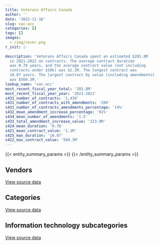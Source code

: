 ```yaml
---
title: Veterans Affairs Canada
author: ''
date: '2022-11-16'
slug: vac-acc
categories: []
tags: []
images:
  - /img/cover.png
r_init: |-
  
description: 'Veterans Affairs Canada spent an estimated $201.8M
  in 2021-2022 on contracts. The average contract duration
  was 0.78 years, and the average contract value (not including
  contracts under $10k) was $1.1M. The longest contract was
  10.87 years. The largest contract by value (including amendments)
  was $560.3M.'
lookup_name: 'vac-acc'
most_recent_fiscal_year_total: '201.8M'
most_recent_fiscal_year_year: '2021-2022'
s431_number_of_contracts: '1,439'
s431_number_of_contracts_with_amendments: '200'
s431_number_of_contracts_amendments_percentage: '14%'
s432_mean_amendment_increase_percentage: '81%'
s434_mean_number_of_amendments: '1.5'
s433_total_amendment_increase_value: '323.9M'
s424_mean_duration: '0.78'
s421_mean_contract_value: '1.1M'
s425_max_duration: '10.87'
s422_max_contract_value: '560.3M'
---
```


<script src="/rmarkdown-libs/htmlwidgets/htmlwidgets.js"></script>
<link href="/rmarkdown-libs/datatables-css/datatables-crosstalk.css" rel="stylesheet" />
<script src="/rmarkdown-libs/datatables-binding/datatables.js"></script>
<script src="/rmarkdown-libs/jquery/jquery-3.6.0.min.js"></script>
<link href="/rmarkdown-libs/dt-core-bootstrap/css/dataTables.bootstrap.min.css" rel="stylesheet" />
<link href="/rmarkdown-libs/dt-core-bootstrap/css/dataTables.bootstrap.extra.css" rel="stylesheet" />
<script src="/rmarkdown-libs/dt-core-bootstrap/js/jquery.dataTables.min.js"></script>
<script src="/rmarkdown-libs/dt-core-bootstrap/js/dataTables.bootstrap.min.js"></script>
<link href="/rmarkdown-libs/crosstalk/css/crosstalk.min.css" rel="stylesheet" />
<script src="/rmarkdown-libs/crosstalk/js/crosstalk.min.js"></script>
<script src="/rmarkdown-libs/htmlwidgets/htmlwidgets.js"></script>
<link href="/rmarkdown-libs/datatables-css/datatables-crosstalk.css" rel="stylesheet" />
<script src="/rmarkdown-libs/datatables-binding/datatables.js"></script>
<script src="/rmarkdown-libs/jquery/jquery-3.6.0.min.js"></script>
<link href="/rmarkdown-libs/dt-core-bootstrap/css/dataTables.bootstrap.min.css" rel="stylesheet" />
<link href="/rmarkdown-libs/dt-core-bootstrap/css/dataTables.bootstrap.extra.css" rel="stylesheet" />
<script src="/rmarkdown-libs/dt-core-bootstrap/js/jquery.dataTables.min.js"></script>
<script src="/rmarkdown-libs/dt-core-bootstrap/js/dataTables.bootstrap.min.js"></script>
<link href="/rmarkdown-libs/crosstalk/css/crosstalk.min.css" rel="stylesheet" />
<script src="/rmarkdown-libs/crosstalk/js/crosstalk.min.js"></script>
<script src="/rmarkdown-libs/htmlwidgets/htmlwidgets.js"></script>
<link href="/rmarkdown-libs/datatables-css/datatables-crosstalk.css" rel="stylesheet" />
<script src="/rmarkdown-libs/datatables-binding/datatables.js"></script>
<script src="/rmarkdown-libs/jquery/jquery-3.6.0.min.js"></script>
<link href="/rmarkdown-libs/dt-core-bootstrap/css/dataTables.bootstrap.min.css" rel="stylesheet" />
<link href="/rmarkdown-libs/dt-core-bootstrap/css/dataTables.bootstrap.extra.css" rel="stylesheet" />
<script src="/rmarkdown-libs/dt-core-bootstrap/js/jquery.dataTables.min.js"></script>
<script src="/rmarkdown-libs/dt-core-bootstrap/js/dataTables.bootstrap.min.js"></script>
<link href="/rmarkdown-libs/crosstalk/css/crosstalk.min.css" rel="stylesheet" />
<script src="/rmarkdown-libs/crosstalk/js/crosstalk.min.js"></script>

{{< entity_summary_params >}}
{{< /entity_summary_params >}}

## Vendors

<div id="htmlwidget-1" style="width:100%;height:auto;" class="datatables html-widget"></div>
<script type="application/json" data-for="htmlwidget-1">{"x":{"style":"bootstrap","filter":"none","vertical":false,"data":[["<a href=\"/vendors/3d_datacomm/\">3D datacomm<\/a>","<a href=\"/vendors/acme_future_security_controls/\">Acme Future Security Controls<\/a>","<a href=\"/vendors/advanced_chippewa_technologies/\">Advanced Chippewa Technologies<\/a>","<a href=\"/vendors/agilec/\">Agilec<\/a>","<a href=\"/vendors/allseating/\">Allseating<\/a>","<a href=\"/vendors/altis_human_resources/\">Altis Human Resources<\/a>","<a href=\"/vendors/amazon/\">Amazon<\/a>","<a href=\"/vendors/aon_reed_stenhouse/\">Aon Reed Stenhouse<\/a>","<a href=\"/vendors/applied_electonics/\">Applied Electonics<\/a>","<a href=\"/vendors/atlantic_business_interiors/\">Atlantic Business Interiors<\/a>","<a href=\"/vendors/avi_spl/\">Avi Spl<\/a>","<a href=\"/vendors/beva_global_management/\">Beva Global Management<\/a>","<a href=\"/vendors/calian/\">Calian<\/a>","<a href=\"/vendors/canada_post/\">Canada Post<\/a>","<a href=\"/vendors/canadian_corps_of_commissionaires/\">Canadian Corps of Commissionaires<\/a>","<a href=\"/vendors/canadian_veterans_vr_service/\">Canadian Veterans VR Service<\/a>","<a href=\"/vendors/canon/\">Canon<\/a>","<a href=\"/vendors/carahsoft_technology/\">Carahsoft Technology<\/a>","<a href=\"/vendors/cbci_telecom/\">CBCI Telecom<\/a>","<a href=\"/vendors/cdw_canada/\">CDW Canada<\/a>","<a href=\"/vendors/charron_human_resources/\">Charron Human Resources<\/a>","<a href=\"/vendors/cision_canada/\">Cision Canada<\/a>","<a href=\"/vendors/closereach/\">CloseReach<\/a>","<a href=\"/vendors/compucom_canada/\">Compucom Canada<\/a>","<a href=\"/vendors/contract_community/\">Contract Community<\/a>","<a href=\"/vendors/convergint_technologies/\">Convergint Technologies<\/a>","<a href=\"/vendors/cossette_communications/\">Cossette Communications<\/a>","<a href=\"/vendors/csdc_systems/\">CSDC Systems<\/a>","<a href=\"/vendors/delco_automation/\">Delco Automation<\/a>","<a href=\"/vendors/dell_computer/\">Dell Computer<\/a>","<a href=\"/vendors/deloitte/\">Deloitte<\/a>","<a href=\"/vendors/donna_cona/\">Donna Cona<\/a>","<a href=\"/vendors/eclipsys_solutions/\">Eclipsys Solutions<\/a>","<a href=\"/vendors/ecole_de_langues_abce/\">Ecole De Langues Abce<\/a>","<a href=\"/vendors/ekos_research_associates/\">Ekos Research Associates<\/a>","<a href=\"/vendors/environics_research_group/\">Environics Research Group<\/a>","<a href=\"/vendors/excel_human_resources/\">Excel Human Resources<\/a>","<a href=\"/vendors/exit_certified/\">Exit Certified<\/a>","<a href=\"/vendors/fca_canada/\">FCA Canada<\/a>","<a href=\"/vendors/feast_interactive/\">FEAST Interactive<\/a>","<a href=\"/vendors/ford_motor_company/\">Ford Motor Company<\/a>","<a href=\"/vendors/freebalance/\">FreeBalance<\/a>","<a href=\"/vendors/gartner/\">Gartner<\/a>","<a href=\"/vendors/gilmore_reproductions/\">Gilmore Reproductions<\/a>","<a href=\"/vendors/glasshouse_systems/\">GlassHouse Systems<\/a>","<a href=\"/vendors/global_knowledge/\">Global Knowledge<\/a>","<a href=\"/vendors/global_total_office/\">Global Total Office<\/a>","<a href=\"/vendors/goss_gilroy/\">Goss Gilroy<\/a>","<a href=\"/vendors/grand_toy/\">Grand Toy<\/a>","<a href=\"/vendors/haworth/\">Haworth<\/a>","<a href=\"/vendors/hr_associates/\">Hr Associates<\/a>","<a href=\"/vendors/hypertec/\">Hypertec<\/a>","<a href=\"/vendors/ibm_canada/\">IBM Canada<\/a>","<a href=\"/vendors/ifathom/\">iFathom<\/a>","<a href=\"/vendors/imp_group/\">IMP Group<\/a>","<a href=\"/vendors/insa/\">INSA<\/a>","<a href=\"/vendors/insight_software_canada/\">Insight Software Canada<\/a>","<a href=\"/vendors/integra_networks/\">Integra Networks<\/a>","<a href=\"/vendors/iron_mountain/\">Iron Mountain<\/a>","<a href=\"/vendors/ivan_s_camera/\">Ivan S Camera<\/a>","<a href=\"/vendors/juno_risk_solutions/\">Juno Risk Solutions<\/a>","<a href=\"/vendors/knowledge_circle/\">Knowledge Circle<\/a>","<a href=\"/vendors/konica_minolta_business_solutions/\">Konica Minolta Business Solutions<\/a>","<a href=\"/vendors/korn_ferry_ca/\">Korn Ferry Ca<\/a>","<a href=\"/vendors/language_research_development_group/\">Language Research Development Group<\/a>","<a href=\"/vendors/lean_agility/\">Lean Agility<\/a>","<a href=\"/vendors/lionbridge/\">Lionbridge<\/a>","<a href=\"/vendors/logistik_unicorp/\">Logistik Unicorp<\/a>","<a href=\"/vendors/mcgill_university/\">Mcgill University<\/a>","<a href=\"/vendors/mckinsey_and_company/\">McKinsey and Company<\/a>","<a href=\"/vendors/mcmaster_university/\">Mcmaster University<\/a>","<a href=\"/vendors/medavie/\">Medavie<\/a>","<a href=\"/vendors/media_q/\">Media Q<\/a>","<a href=\"/vendors/meltwater/\">Meltwater<\/a>","<a href=\"/vendors/microsoft_canada/\">Microsoft Canada<\/a>","<a href=\"/vendors/mindwire_systems/\">Mindwire Systems<\/a>","<a href=\"/vendors/mitsubishi_motor_sales/\">Mitsubishi Motor Sales<\/a>","<a href=\"/vendors/mnp/\">MNP<\/a>","<a href=\"/vendors/mobile_resource_group/\">Mobile Resource Group<\/a>","<a href=\"/vendors/neopost_canada/\">Neopost Canada<\/a>","<a href=\"/vendors/nielsen/\">Nielsen<\/a>","<a href=\"/vendors/nisha_techonologies/\">Nisha Techonologies<\/a>","<a href=\"/vendors/northern_micro/\">Northern Micro<\/a>","<a href=\"/vendors/nova_networks/\">Nova Networks<\/a>","<a href=\"/vendors/novipro/\">Novipro<\/a>","<a href=\"/vendors/ogilvy_montreal/\">Ogilvy Montreal<\/a>","<a href=\"/vendors/onx_enterprise_solutions/\">OnX Enterprise Solutions<\/a>","<a href=\"/vendors/open_storage_solutions/\">Open Storage Solutions<\/a>","<a href=\"/vendors/opentext/\">OpenText<\/a>","<a href=\"/vendors/oracle_canada/\">Oracle Canada<\/a>","<a href=\"/vendors/orangutech/\">Orangutech<\/a>","<a href=\"/vendors/orbis_risk_consulting/\">Orbis Risk Consulting<\/a>","<a href=\"/vendors/panasonic/\">Panasonic<\/a>","<a href=\"/vendors/phoenix_strategic_perspectives/\">Phoenix Strategic Perspectives<\/a>","<a href=\"/vendors/pitney_bowes/\">Pitney Bowes<\/a>","<a href=\"/vendors/printers_plus/\">Printers Plus<\/a>","<a href=\"/vendors/prosci_canada/\">Prosci Canada<\/a>","<a href=\"/vendors/purespirit_solutions/\">PureSpirIT Solutions<\/a>","<a href=\"/vendors/qmr/\">QMR<\/a>","<a href=\"/vendors/quintet_consulting/\">Quintet Consulting<\/a>","<a href=\"/vendors/r_e_gilmore_investments/\">R E Gilmore Investments<\/a>","<a href=\"/vendors/raymond_chabot_grant_thornton/\">Raymond Chabot Grant Thornton<\/a>","<a href=\"/vendors/rhea/\">RHEA<\/a>","<a href=\"/vendors/ricoh/\">Ricoh<\/a>","<a href=\"/vendors/rms_software/\">Rms Software<\/a>","<a href=\"/vendors/samson_associes/\">Samson Associes<\/a>","<a href=\"/vendors/shi_canada/\">SHI Canada<\/a>","<a href=\"/vendors/sierra_systems_group/\">Sierra Systems Group<\/a>","<a href=\"/vendors/softchoice/\">Softchoice<\/a>","<a href=\"/vendors/softsim_technologies/\">Softsim Technologies<\/a>","<a href=\"/vendors/somos/\">Somos<\/a>","<a href=\"/vendors/stiff_sentences/\">Stiff Sentences<\/a>","<a href=\"/vendors/teknion/\">Teknion<\/a>","<a href=\"/vendors/telus_canada/\">Telus Canada<\/a>","<a href=\"/vendors/totem_offisource/\">Totem Offisource<\/a>","<a href=\"/vendors/toyota/\">Toyota<\/a>","<a href=\"/vendors/tpg_technology_consultants/\">TPG Technology Consultants<\/a>","<a href=\"/vendors/trm_technologies/\">TRM Technologies<\/a>","<a href=\"/vendors/turtle_island_staffing/\">Turtle Island Staffing<\/a>","<a href=\"/vendors/tyco_integrated_fire_security/\">Tyco Integrated Fire Security<\/a>","<a href=\"/vendors/universite_sainte_anne/\">Universite Sainte Anne<\/a>","<a href=\"/vendors/university_of_british_columbia/\">University of British Columbia<\/a>","<a href=\"/vendors/vidcruiter/\">Vidcruiter<\/a>","<a href=\"/vendors/wcg_international_consultants/\">WCG International Consultants<\/a>","<a href=\"/vendors/wolters_kluwer/\">Wolters Kluwer<\/a>","<a href=\"/vendors/workdynamics_technologies/\">WorkDynamics Technologies<\/a>","<a href=\"/vendors/workplace_health_and_cost_solutions/\">Workplace Health and Cost Solutions<\/a>","<a href=\"/vendors/xerox/\">Xerox<\/a>","<a href=\"/vendors/zernam_enterprise/\">Zernam Enterprise<\/a>"],[null,null,306767.23,2864189.46,97442.45,null,null,null,null,59841.71,13544.79,null,7684948.42,9357.53,947536.21,6136971.47,null,662464.87,528784.28,219117.27,11063.7,49604.63,24874,996194.4,22891.73,null,3055631.72,50890.99,45372.25,577242.86,null,null,null,21500.26,61140.06,98379.51,null,null,null,23173.25,null,219326.58,63673.77,566650.48,null,46770.5,null,74074.11,null,null,24955,null,242959.53,null,349063.39,null,null,199189.2,2972499.19,null,null,31931.46,null,null,5472.93,41727.75,null,13293.92,null,null,null,29451811.73,28250,null,31025.83,10815.54,45736.08,114813.44,null,4083.84,272933.84,752281.23,711002.65,null,null,556.45,28250,133844.24,13008.71,454316.27,null,null,null,121624.38,null,null,45063.23,null,22636.84,74736.95,1324766.52,725570.54,null,2175.07,null,11256.37,13192.19,36225,32826.69,null,5182343.14,3813936.59,448369.67,31977.16,152116.8,null,10522695.81,96087.93,null,null,83476.76,null,5589.71,43838950.46,63969.5,32650.8,108639.41,22409.5,null],[25875,113390.53,646286.63,2872036.55,null,null,null,20905,17468.59,196424.4,80221.4,null,7739640.58,3173.81,1219626.07,null,54292.79,null,227486.11,109363.19,33744.3,103079.11,24874,null,null,null,5060836.35,49459.36,null,564168.15,84750,null,null,3241.24,94213.88,122472.45,47876.29,null,null,188475.75,75583.44,300236.39,353663.78,592196.93,null,null,null,182365.46,null,19051,null,349369.37,713477.04,null,350019.73,null,20269.56,null,774781.08,42918.19,null,33822.21,8191.73,29600,73704.58,112504.5,null,null,null,5334.76,null,29532501.63,22600,null,236615.85,null,null,1370005.56,null,null,376395.24,336058.3,343777.96,null,null,33943.55,null,null,6679.85,1221610.48,3187.89,null,null,97253.66,null,null,315980.27,null,99615,null,774159.34,870140.81,18112.5,1647.65,23800,131807.77,25354.9,null,47587.69,null,4882880.76,3824385.73,519016.12,null,14597.49,39858.01,19435629.41,null,null,16264.5,308960.31,null,18991.54,61726288.95,null,65301.6,null,25774.57,53755],[null,65708.93,1007408.64,2864189.46,null,null,16100,null,null,13039.07,null,null,7684948.42,12767.08,944096.22,null,null,null,null,226418.16,null,92656.39,25764,null,null,null,4836400,16366.55,null,1339469.64,null,41441.4,null,null,36132.15,94567.32,null,null,32766.95,null,null,270826,608453.04,614487.41,20223.18,148837.31,24978.17,202282.71,33342.5,null,null,549344.88,961002.83,null,329936.63,10412.26,null,36836.37,453014.07,null,null,38992.93,12498.25,null,58534.42,null,null,null,null,19525.24,null,29451811.73,22600,null,7154206.52,23000.12,null,1235565.36,null,null,null,212650.6,225845.63,19558.05,10665.13,null,null,null,4127.38,404348.96,96965.04,null,null,150493.53,null,44878.75,null,116603.45,74586.2,19577.28,772044.15,892775.88,null,7422.53,null,null,41804.85,20975.63,null,null,4869539.55,null,63790.08,null,28047.05,35458.27,19809160.69,32343.75,null,null,232485.83,16065.57,null,61557637.89,null,6284.56,null,25704.14,null],[null,null,204993.01,714085.59,null,28035.71,null,null,null,24991.55,78444.81,13000,7684948.42,12908.36,967791.96,null,null,null,null,109606.46,null,27643.02,null,null,null,5934.5,3898500,34197.15,null,437017.38,null,97775.3,456.61,null,172974.72,35390.23,null,37156.5,null,null,null,236620.81,384125.73,35134.8,null,11130.5,null,202282.71,23125.12,null,null,null,645755.6,22507.05,null,7032.33,null,null,null,null,7127.6,32988.27,37821.31,null,144734.51,null,36000,null,39962.5,null,5116.98,29451811.73,13230.39,98.98,1280905.8,21972.4,null,619475.24,58891.5,null,null,null,null,null,10723.72,null,null,null,null,414159.07,96965.04,26114.57,24807.8,null,13540.89,null,null,28871.9,21128.3,48819.7,581677.1,825936.62,null,7422.53,22374,1000464.4,23492.28,156908.92,12638.25,56034.04,null,null,65090.67,null,null,null,14135640.79,null,14662.5,null,282939.83,23934.43,128110,127373772.12,10350,59017.04,null,21844.76,null]],"container":"<table class=\"table table-striped table-hover row-border order-column display\">\n  <thead>\n    <tr>\n      <th>Vendor<\/th>\n      <th>2018-2019<\/th>\n      <th>2019-2020<\/th>\n      <th>2020-2021<\/th>\n      <th>2021-2022<\/th>\n    <\/tr>\n  <\/thead>\n<\/table>","options":{"order":[[4,"desc"]],"pageLength":10,"autoWidth":true,"columnDefs":[{"targets":1,"render":"function(data, type, row, meta) {\n    return type !== 'display' ? data : DTWidget.formatCurrency(data, \"$\", 2, 3, \",\", \".\", true, null);\n  }"},{"targets":2,"render":"function(data, type, row, meta) {\n    return type !== 'display' ? data : DTWidget.formatCurrency(data, \"$\", 2, 3, \",\", \".\", true, null);\n  }"},{"targets":3,"render":"function(data, type, row, meta) {\n    return type !== 'display' ? data : DTWidget.formatCurrency(data, \"$\", 2, 3, \",\", \".\", true, null);\n  }"},{"targets":4,"render":"function(data, type, row, meta) {\n    return type !== 'display' ? data : DTWidget.formatCurrency(data, \"$\", 2, 3, \",\", \".\", true, null);\n  }"},{"width":"16%","targets":[1,2,3,4]},{"className":"dt-right","targets":[1,2,3,4]}],"orderClasses":false}},"evals":["options.columnDefs.0.render","options.columnDefs.1.render","options.columnDefs.2.render","options.columnDefs.3.render"],"jsHooks":[]}</script>
<p class="text-right">
<a href="https://github.com/GoC-Spending/contracts-data/tree/main/data/out/departments/vac-acc/summary_by_fiscal_year_by_vendor.csv" class="source-data-link btn btn-link">View source data</a>
</p>

## Categories

<div id="htmlwidget-2" style="width:100%;height:auto;" class="datatables html-widget"></div>
<script type="application/json" data-for="htmlwidget-2">{"x":{"style":"bootstrap","filter":"none","vertical":false,"data":[["<a href=\"/categories/facilities_and_construction/\">Facilities and construction<\/a>","<a href=\"/categories/office_management/\">Office management<\/a>","<a href=\"/categories/professional_services/\">Professional services<\/a>","<a href=\"/categories/information_technology/\">Information technology<\/a>","<a href=\"/categories/medical/\">Medical<\/a>","<a href=\"/categories/transportation_and_logistics/\">Transportation and logistics<\/a>","<a href=\"/categories/industrial_products_and_services/\">Industrial products and services<\/a>","<a href=\"/categories/security_and_protection/\">Security and protection<\/a>","<a href=\"/categories/human_capital/\">Human capital<\/a>"],[1015690.95,1950295.8,54705543.81,19162718.39,58695301.03,45736.08,800635.2,1169959.78,189786.63],[791857.1,3071685.12,53136055.74,29234517.03,69543329.99,115441.45,793538.44,1712042.52,912027.26],[1805196.82,1974592.43,51252629.21,32122032.73,69360050.98,68225.22,664458.88,1354360.89,638579.23],[905810.84,1414893.46,40723341.11,20588593.76,135058720.54,28101.39,454600.31,2021185.89,642323.55]],"container":"<table class=\"table table-striped table-hover row-border order-column display\">\n  <thead>\n    <tr>\n      <th>Category<\/th>\n      <th>2018-2019<\/th>\n      <th>2019-2020<\/th>\n      <th>2020-2021<\/th>\n      <th>2021-2022<\/th>\n    <\/tr>\n  <\/thead>\n<\/table>","options":{"order":[[4,"desc"]],"dom":"t","pageLength":30,"autoWidth":true,"columnDefs":[{"targets":1,"render":"function(data, type, row, meta) {\n    return type !== 'display' ? data : DTWidget.formatCurrency(data, \"$\", 2, 3, \",\", \".\", true, null);\n  }"},{"targets":2,"render":"function(data, type, row, meta) {\n    return type !== 'display' ? data : DTWidget.formatCurrency(data, \"$\", 2, 3, \",\", \".\", true, null);\n  }"},{"targets":3,"render":"function(data, type, row, meta) {\n    return type !== 'display' ? data : DTWidget.formatCurrency(data, \"$\", 2, 3, \",\", \".\", true, null);\n  }"},{"targets":4,"render":"function(data, type, row, meta) {\n    return type !== 'display' ? data : DTWidget.formatCurrency(data, \"$\", 2, 3, \",\", \".\", true, null);\n  }"},{"width":"16%","targets":[1,2,3,4]},{"className":"dt-right","targets":[1,2,3,4]}],"orderClasses":false,"lengthMenu":[10,25,30,50,100]}},"evals":["options.columnDefs.0.render","options.columnDefs.1.render","options.columnDefs.2.render","options.columnDefs.3.render"],"jsHooks":[]}</script>
<p class="text-right">
<a href="https://github.com/GoC-Spending/contracts-data/tree/main/data/out/departments/vac-acc/summary_by_fiscal_year_by_category.csv" class="source-data-link btn btn-link">View source data</a>
</p>
<h2>Information technology subcategories</h2>
<div id="htmlwidget-3" style="width:100%;height:auto;" class="datatables html-widget"></div>
<script type="application/json" data-for="htmlwidget-3">{"x":{"style":"bootstrap","filter":"none","vertical":false,"data":[["<a href=\"/it_subcategories/it_consulting_services/\">IT consulting services<\/a>","<a href=\"/it_subcategories/it_devices_equipment/\">IT devices & equipment<\/a>","<a href=\"/it_subcategories/it_other/\">Other IT (incl. telecommunications)<\/a>","<a href=\"/it_subcategories/it_software_licensing/\">IT software licensing<\/a>"],[11707200.2,3132814.35,1937564.2,2385139.65],[21649657.39,1963244.37,487986.39,5133628.88],[18287843.28,2258707.6,224999.56,11350482.3],[14833277.42,899161.31,111750.28,4744404.75]],"container":"<table class=\"table table-striped table-hover row-border order-column display\">\n  <thead>\n    <tr>\n      <th>IT subcategory<\/th>\n      <th>2018-2019<\/th>\n      <th>2019-2020<\/th>\n      <th>2020-2021<\/th>\n      <th>2021-2022<\/th>\n    <\/tr>\n  <\/thead>\n<\/table>","options":{"order":[[4,"desc"]],"dom":"t","pageLength":30,"autoWidth":true,"columnDefs":[{"targets":1,"render":"function(data, type, row, meta) {\n    return type !== 'display' ? data : DTWidget.formatCurrency(data, \"$\", 2, 3, \",\", \".\", true, null);\n  }"},{"targets":2,"render":"function(data, type, row, meta) {\n    return type !== 'display' ? data : DTWidget.formatCurrency(data, \"$\", 2, 3, \",\", \".\", true, null);\n  }"},{"targets":3,"render":"function(data, type, row, meta) {\n    return type !== 'display' ? data : DTWidget.formatCurrency(data, \"$\", 2, 3, \",\", \".\", true, null);\n  }"},{"targets":4,"render":"function(data, type, row, meta) {\n    return type !== 'display' ? data : DTWidget.formatCurrency(data, \"$\", 2, 3, \",\", \".\", true, null);\n  }"},{"width":"16%","targets":[1,2,3,4]},{"className":"dt-right","targets":[1,2,3,4]}],"orderClasses":false,"lengthMenu":[10,25,30,50,100]}},"evals":["options.columnDefs.0.render","options.columnDefs.1.render","options.columnDefs.2.render","options.columnDefs.3.render"],"jsHooks":[]}</script>
<p class="text-right">
<a href="https://github.com/GoC-Spending/contracts-data/tree/main/data/out/departments/vac-acc/summary_by_fiscal_year_by_it_subcategory.csv" class="source-data-link btn btn-link">View source data</a>
</p>
